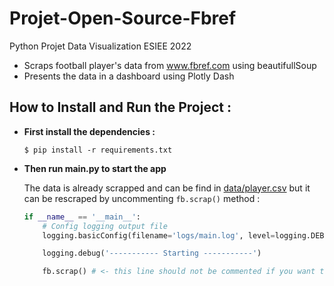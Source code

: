 # Projet-Open-Source-Fbref
Python Projet Data Visualization ESIEE 2022

 - Scraps football player's data from www.fbref.com using beautifullSoup
 - Presents the data in a dashboard using Plotly Dash

## How to Install and Run the Project :

- **First install the dependencies :**

  `$ pip install -r requirements.txt`

- **Then run main.py to start the app**

  The data is already scrapped and can be find in [data/player.csv](https://github.com/Gasmain/Projet-Open-Source-Fbref/blob/master/data/player.csv) but it    can be rescraped by uncommenting `fb.scrap()` method : 
  ```Python
  if __name__ == '__main__':
      # Config logging output file
      logging.basicConfig(filename='logs/main.log', level=logging.DEBUG, format='%(asctime)s %(levelname)-8s %(message)s', datefmt='%Y-%m-%d %H:%M:%S')

      logging.debug('----------- Starting -----------')

      fb.scrap() # <- this line should not be commented if you want to rescrap the data
  ```






